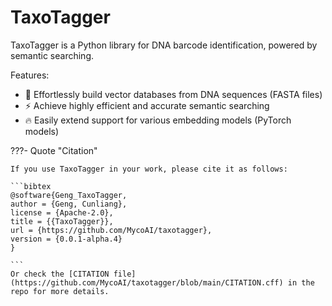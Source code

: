 # TaxoTagger

TaxoTagger is a Python library for DNA barcode identification, powered by semantic searching.

Features:

- 🚀 Effortlessly build vector databases from DNA sequences (FASTA files)
- ⚡  Achieve highly efficient and accurate semantic searching
- 🔥 Easily extend support for various embedding models (PyTorch models)


???- Quote "Citation"

    If you use TaxoTagger in your work, please cite it as follows:

    ```bibtex
    @software{Geng_TaxoTagger,
    author = {Geng, Cunliang},
    license = {Apache-2.0},
    title = {{TaxoTagger}},
    url = {https://github.com/MycoAI/taxotagger},
    version = {0.0.1-alpha.4}
    }

    ```
    Or check the [CITATION file](https://github.com/MycoAI/taxotagger/blob/main/CITATION.cff) in the repo for more details.
